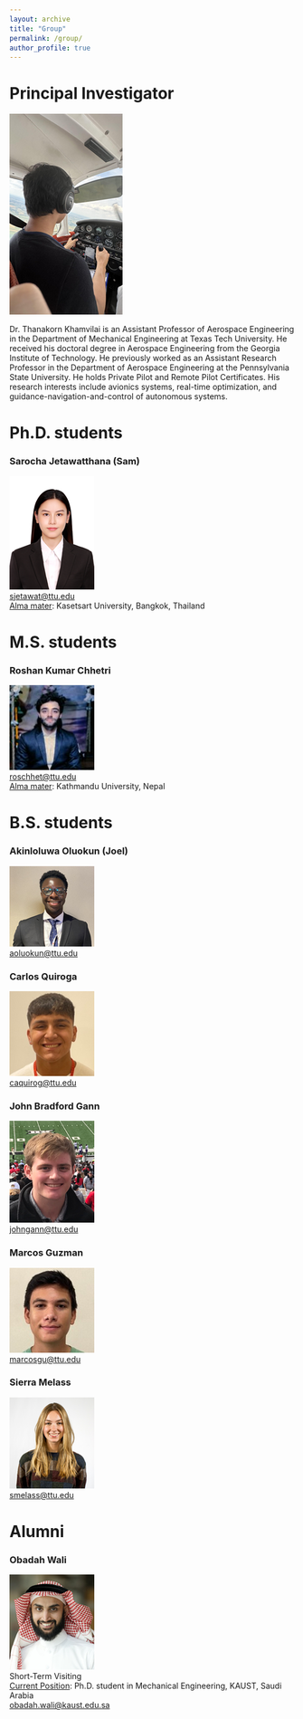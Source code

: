 ```yaml
---
layout: archive
title: "Group"
permalink: /group/
author_profile: true
---
```

# Principal Investigator

![tk_pilot](/images/tk_pilot.png#left "tk_pilot") 

 Dr. Thanakorn Khamvilai is an Assistant Professor of Aerospace Engineering in the Department of Mechanical Engineering at Texas Tech University. He received his doctoral degree in Aerospace Engineering from the Georgia Institute of Technology. He previously worked as an Assistant Research Professor in the Department of Aerospace Engineering at the Pennsylvania State University. He holds Private Pilot and Remote Pilot Certificates. His research interests include avionics systems, real-time optimization, and guidance-navigation-and-control of autonomous systems.

# Ph.D. students
### Sarocha Jetawatthana (Sam)
![Jetawatthana](/images/Jetawatthana.png#left "Jetawattha")\
sjetawat@ttu.edu\
<ins>Alma mater</ins>: Kasetsart University, Bangkok, Thailand

# M.S. students
### Roshan Kumar Chhetri
![RoshanKumarChhetri](/images/RoshanKumarChhetri.png#left "Roshan Kumar Chhetri")\
roschhet@ttu.edu\
<ins>Alma mater</ins>: Kathmandu University, Nepal

# B.S. students

### Akinloluwa Oluokun (Joel)
![AkinloluwaOluokun](/images/AkinloluwaOluokun.png#left "AkinloluwaOluokun")\
aoluokun@ttu.edu

### Carlos Quiroga

![CarlosQuiroga](/images/CarlosQuiroga.png#left "CarlosQuiroga")\
caquirog@ttu.edu

### John Bradford Gann

![JohnBradfordGann](/images/JohnBradfordGann.png#left "JohnBradfordGann")\
johngann@ttu.edu

### Marcos Guzman

![MarcosGuzman](/images/MarcosGuzman.png#left "MarcosGuzman")\
marcosgu@ttu.edu

### Sierra Melass

![SierraMelass](/images/SierraMelass.png#left "SierraMelass")\
smelass@ttu.edu

# Alumni

### Obadah Wali

![ObadahWali](/images/ObadahWali.png#left "ObadaWali")\
Short-Term Visiting\
<ins>Current Position</ins>: Ph.D. student in Mechanical Engineering, KAUST, Saudi Arabia\
obadah.wali@kaust.edu.sa